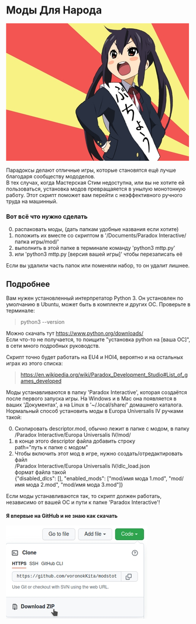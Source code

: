 # Моды Для Народа

![picture](azusa.jpg "Azusa")

Парадоксы делают отличные игры, которые становятся ещё лучше благодаря сообществу мододелов.<br>
В тех случах, когда Мастерская Стим недоступна, или вы не хотите ей пользоваться, установка модов превращаяется в унылую монотонную работу. Этот скрипт поможет вам перейти с неэффективного ручного труда на машинный.

### Вот всё что нужно сделать

0. распаковать моды, (дать папкам удобные названия если хотите)
1. положить их вместе со скриптом в '/Documents/Paradox Interactive/папка игры/mod/'
2. выполнить в этой папке в терминале команду 'python3 mttp.py'
3. или 'python3 mttp.py [версия вашей игры]' чтобы перезаписать её

Если вы удалили часть папок или поменяли набор, то он удалит лишнее.

## Подробнее

Вам нужен установленный интерпретатор Python 3. Он установлен по умолчанию в Ubuntu, может быть в комплекте и других ОС. Проверьте в терминале:

> python3 --version

Можно скачать тут https://www.python.org/downloads/<br>
Если что-то не получается, то поищите "установка python на [ваша ОС]", в сети много подробных руководств.

Скрипт точно будет работать на EU4 и HOI4, вероятно и на остальных играх из этого списка:

> https://en.wikipedia.org/wiki/Paradox_Development_Studio#List_of_games_developed

Моды устанавливаются в папку 'Paradox Interactive', которая создаётся после первого запуска игры. На Windows и в Mac она появляется в ваших 'Документах', а на Linux в '~/.local/share/' домашнего каталога.<br>
Нормальный способ установить моды в Europa Universalis IV ручками такой:

0. Скопировать descriptor.mod, обычно лежит в папке с модом, в папку<br>
/Paradox Interactive/Europa Universalis IV/mod/<br>
1. в конце этого descriptor файла добавить строку<br>
path="путь к папке с модом"<br>
2. Чтобы включить этот мод в игре, нужно создать/отредактировать файл<br>
/Paradox Interactive/Europa Universalis IV/dlc_load.json<br>
формат файла такой<br>
{"disabled_dlcs": [], "enabled_mods": ["mod/имя мода 1.mod", "mod/имя мода 2.mod", "mod/имя мода 3.mod"]}

Если моды устанавливаются так, то скрипт должен работать, независимо от вашей ОС и пути к папке 'Paradox Interactive'!

#### Я впервые на GitHub и не знаю как скачать

![guide](howto.jpg "how to download")
